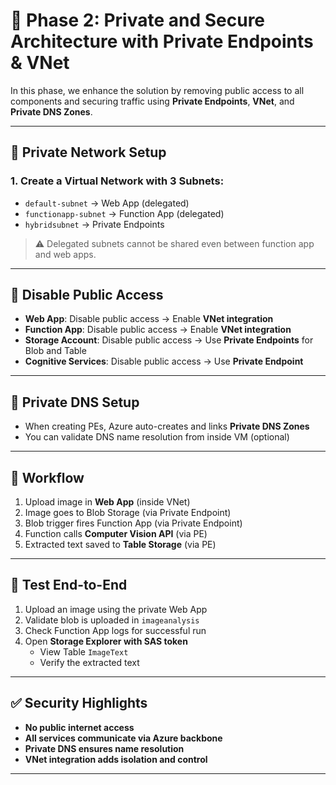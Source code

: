 # 🔐 Phase 2: Private and Secure Architecture with Private Endpoints & VNet

In this phase, we enhance the solution by removing public access to all components and securing traffic using **Private Endpoints**, **VNet**, and **Private DNS Zones**.

---

## 🔧 Private Network Setup

### 1. Create a Virtual Network with 3 Subnets:
- `default-subnet` → Web App (delegated)
- `functionapp-subnet` → Function App (delegated)
- `hybridsubnet` → Private Endpoints

> ⚠️ Delegated subnets cannot be shared even between function app and web apps.

---

## 🔐 Disable Public Access

- **Web App**: Disable public access → Enable **VNet integration**
- **Function App**: Disable public access → Enable **VNet integration**
- **Storage Account**: Disable public access → Use **Private Endpoints** for Blob and Table
- **Cognitive Services**: Disable public access → Use **Private Endpoint**

---

## 🔁 Private DNS Setup

- When creating PEs, Azure auto-creates and links **Private DNS Zones**
- You can validate DNS name resolution from inside VM (optional)

---

## 🔄 Workflow

1. Upload image in **Web App** (inside VNet)
2. Image goes to Blob Storage (via Private Endpoint)
3. Blob trigger fires Function App (via Private Endpoint)
4. Function calls **Computer Vision API** (via PE)
5. Extracted text saved to **Table Storage** (via PE)

---

## 🧪 Test End-to-End

1. Upload an image using the private Web App
2. Validate blob is uploaded in `imageanalysis`
3. Check Function App logs for successful run
4. Open **Storage Explorer with SAS token**
   - View Table `ImageText`
   - Verify the extracted text

---


## ✅ Security Highlights

- **No public internet access**
- **All services communicate via Azure backbone**
- **Private DNS ensures name resolution**
- **VNet integration adds isolation and control**

---
